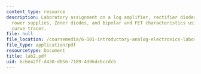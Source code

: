 ```yaml
---
content_type: resource
description: Laboratory assignment on a log amplifier, rectifier diodes and rectifier
  rower supplies, Zener diodes, and bipolar and FET characteristics using the Tektronix
  curve tracer.
file: null
file_location: /coursemedia/6-101-introductory-analog-electronics-laboratory-spring-2007/6c6e42ffd430d05671894d06dcbccdcb_lab2.pdf
file_type: application/pdf
resourcetype: Document
title: lab2.pdf
uid: 6c6e42ff-d430-d056-7189-4d06dcbccdcb
---
```

